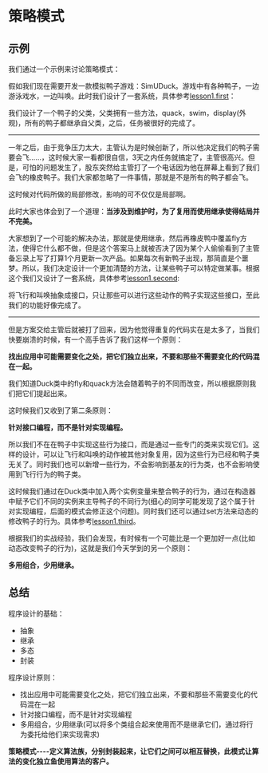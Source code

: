 # 策略模式



## 示例

我们通过一个示例来讨论策略模式：

假如我们现在需要开发一款模拟鸭子游戏：SimUDuck。游戏中有各种鸭子，一边游泳戏水，一边叫唤。此时我们设计了一套系统，具体参考[lesson1.first](https://github.com/yancongcong1/study-log/tree/master/design-model/code/src/main/java/lesson1/first)：

我们设计了一个鸭子的父类，父类拥有一些方法，quack，swim，display(外观)，所有的鸭子都继承自父类，之后，任务被很好的完成了。

-----------------------------------------------------------------------------------

一年之后，由于竞争压力太大，主管认为是时候创新了，所以他决定我们的鸭子需要会飞......，这时候大家一看都很自信，3天之内任务就搞定了，主管很高兴。但是，可怕的问题发生了，股东突然给主管打了一个电话因为他在屏幕上看到了我们会飞的橡皮鸭子。我们大家都忽略了一件事情，那就是不是所有的鸭子都会飞。

这时候对代码所做的局部修改，影响的可不仅仅是局部啊。

此时大家也体会到了一个道理：**当涉及到维护时，为了复用而使用继承使得结局并不完美。**

大家想到了一个可能的解决办法，那就是使用继承，然后再橡皮鸭中覆盖fly方法，使得它什么都不做，但是这个答案马上就被否决了因为某个人偷偷看到了主管备忘录上写了打算1个月更新一次产品。如果每次有新鸭子出现，那简直是个噩梦。所以，我们决定设计一个更加清楚的方法，让某些鸭子可以特定做某事。根据这个我们又设计了一套系统，具体参考[lesson1.second](https://github.com/yancongcong1/study-log/tree/master/design-model/code/src/main/java/lesson1/second):

将飞行和叫唤抽象成接口，只让那些可以进行这些动作的鸭子实现这些接口，至此我们的功能好像完成了。

----------

但是方案交给主管后就被打了回来，因为他觉得重复的代码实在是太多了，当我们快要崩溃的时候，有一个高手告诉了我们这样一个原则：

**找出应用中可能需要变化之处，把它们独立出来，不要和那些不需要变化的代码混在一起。**

我们知道Duck类中的fly和quack方法会随着鸭子的不同而改变，所以根据原则我们把它们提起出来。

这时候我们又收到了第二条原则：

**针对接口编程，而不是针对实现编程。**

所以我们不在在鸭子中实现这些行为接口，而是通过一些专门的类来实现它们。这样的设计，可以让飞行和叫唤的动作被其他对象复用，因为这些行为已经和鸭子类无关了。同时我们也可以新增一些行为，不会影响到基友的行为类，也不会影响使用到飞行行为的鸭子类。

这时候我们通过在Duck类中加入两个实例变量来整合鸭子的行为，通过在构造器中赋予它们不同的实例来主导鸭子的不同行为(细心的同学可能发现了这个属于针对实现编程，后面的模式会修正这个问题)。同时我们还可以通过set方法来动态的修改鸭子的行为。具体参考[lesson1.third](https://github.com/yancongcong1/study-log/tree/master/design-model/code/src/main/java/lesson1/third)。

根据我们的实战经验，我们会发现，有时候有一个可能比是一个更加好一点(比如动态改变鸭子的行为)，这就是我们今天学到的另一个原则：

**多用组合，少用继承。**



## 总结

程序设计的基础：

- 抽象
- 继承
- 多态
- 封装

程序设计原则：

- 找出应用中可能需要变化之处，把它们独立出来，不要和那些不需要变化的代码混在一起
- 针对接口编程，而不是针对实现编程
- 多用组合，少用继承(可以将多个类组合起来使用而不是继承它们，通过将行为委托给他们来实现需求)

**策略模式----定义算法族，分别封装起来，让它们之间可以相互替换，此模式让算法的变化独立鱼使用算法的客户。**